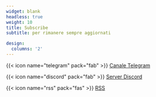 ```yaml
---
widget: blank
headless: true
weight: 10
title: Subscribe
subtitle: per rimanere sempre aggiornati

design:
  columns: '2'
---
```


{{< icon name="telegram" pack="fab" >}} [Canale Telegram](https://t.me/scecere)  

{{< icon name="discord" pack="fab" >}} [Server Discord](https://discord.gg/5y5VcGTjwE)

{{< icon name="rss" pack="fas" >}} [RSS](/index.xml)